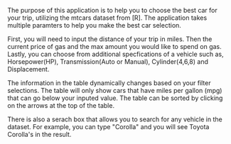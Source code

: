 The purpose of this application is to help you to choose the best car for your trip, utilizing the mtcars dataset from [R].
The application takes multiple paramters to help you make the best car selection. 

First, you will need to input the distance of your trip in miles. Then the current price of gas and the max amount you would like to spend on gas. 
Lastly, you can choose from additional specfications of a vehicle such as, Horsepower(HP), Transmission(Auto or Manual), Cylinder(4,6,8) and Displacement.

The information in the table dynamically changes based on your filter selections. The table will only show cars that have miles per gallon (mpg) that can go below your inputed value.
The table can be sorted by clicking on the arrows at the top of the table.  

There is also a serach box that allows you to search for any vehicle in the dataset. For example, you can type "Corolla" and you will see Toyota Corolla's in the result. 
